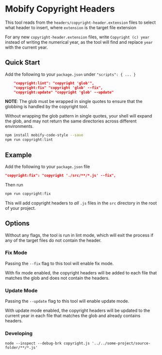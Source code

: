 # Mobify Copyright Headers

This tool reads from the `headers/copyright-header.extension` files to select what header to insert, where `extension` is the target file extension

For any new `copyright-header.extension` files, write `Copyright (c) year` instead of writing the numerical year, as the tool will find and replace `year` with the current year.

## Quick Start

Add the following to your `package.json` under `"scripts": { ... }`

```json
    "copyright:lint": "copyright 'glob'",
    "copyright:fix" "copyright 'glob' --fix",
    "copyright:update" "copyright 'glob' --update"
```

**NOTE**: The glob must be wrapped in single quotes to ensure that the globbing is handled by the copyright tool.

Without wrapping the glob pattern in single quotes, your shell will expand the glob, and may not return the same directories across different environments.


```bash
npm install mobify-code-style --save
npm run copyright:lint
```

## Example

Add the following to your `package.json` file

```json
"copyright:fix": "copyright './src/**/*.js' --fix",
```

Then run

```bash
npm run copyright:fix
```

This will add copyright headers to _all_ `.js` files in the `src` directory in the root of your project.

## Options

Without any flags, the tool is run in lint mode, which will exit the process if any of the target files do not contain the header.

### Fix Mode

Passing the `--fix` flag to this tool will enable fix mode.

With fix mode enabled, the copyright headers will be added to each file that matches the glob and does not contain the headers.

### Update Mode

Passing the `--update` flag to this tool will enable update mode.

With update mode enabled, the copyright headers will be updated to the current year in each file that matches the glob and already contains headers.

### Developing

`node --inspect --debug-brk copyright.js '../../some-project/source-folder/**/*.js'`
